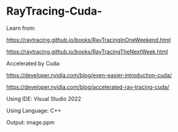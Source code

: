 # RayTracing-Cuda-

Learn from:

https://raytracing.github.io/books/RayTracingInOneWeekend.html

https://raytracing.github.io/books/RayTracingTheNextWeek.html


Accelerated by Cuda:

https://developer.nvidia.com/blog/even-easier-introduction-cuda/

https://developer.nvidia.com/blog/accelerated-ray-tracing-cuda/


Using IDE:
Visual Studio 2022

Using Language:
C++

Output:
image.ppm
